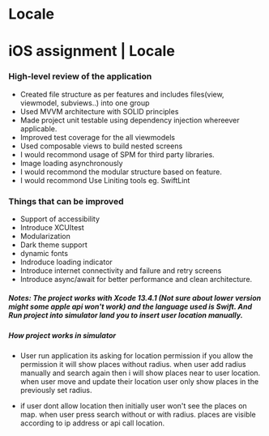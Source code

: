 # Locale

# iOS assignment | Locale

### **High-level review of the application**
- Created file structure as per features and includes files(view, viewmodel, subviews..) into one group
- Used MVVM architecture with SOLID principles
- Made project unit testable using dependency injection whereever applicable.
- Improved test coverage for the all viewmodels
- Used composable views to build nested screens
- I would recommond usage of SPM for third party libraries.
- Image loading asynchronously
- I would recommond the modular structure based on feature.
- I would recommond Use Liniting tools eg. SwiftLint

### **Things that can be improved**
- Support of accessibility
- Introduce XCUItest
- Modularization
- Dark theme support
- dynamic fonts
- Indroduce loading indicator
- Introduce internet connectivity and failure and retry screens
- Introduce async/await for better performance and clean architecture. 

##### **Notes: The project works with Xcode 13.4.1 (Not sure about lower version might some apple api won't work) and the language used is Swift. And Run project into simulator land you to insert user location manually.**

##### How project works in simulator 
- User run application its asking for location permission if you allow the permission it will show places without radius. when user add radius manually and search again then i will show places near to user location. when user move and update their location user only show places in the previously set radius.

- if user dont allow location then initially user won't see the places on map. when user press search without or with radius. places are visible according to ip address or api call location.

